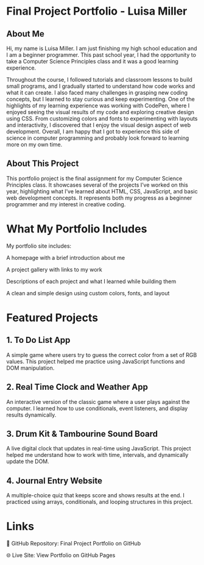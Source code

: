 # Final Project Portfolio - Luisa Miller

## About Me
Hi, my name is Luisa Miller. I am just finishing my high school education and I am a beginner programmer. 
This past school year, I had the opportunity to take a Computer Science Principles class and it was a good learning experience. 

Throughout the course, I followed tutorials and classroom lessons to build small programs, and I gradually started to understand how code works and what it can create. I also faced many challenges in grasping new coding concepts, but I learned to stay curious and keep experimenting. One of the highlights of my learning experience was working with CodePen, where I enjoyed seeing the visual results of my code and exploring creative design using CSS. From customizing colors and fonts to experimenting with layouts and interactivity, I discovered that I enjoy the visual design aspect of web development.  Overall, I am happy that I got to experience this side of science in computer programming and probably look forward to learning more on my own time.

## About This Project
This portfolio project is the final assignment for my Computer Science Principles class. It showcases several of the projects I’ve worked on this year, highlighting what I’ve learned about HTML, CSS, JavaScript, and basic web development concepts. It represents both my progress as a beginner programmer and my interest in creative coding.

# What My Portfolio Includes
My portfolio site includes:

A homepage with a brief introduction about me

A project gallery with links to my work

Descriptions of each project and what I learned while building them

A clean and simple design using custom colors, fonts, and layout

# Featured Projects
## 1. To Do List App
A simple game where users try to guess the correct color from a set of RGB values. This project helped me practice using JavaScript functions and DOM manipulation.

## 2. Real Time Clock and Weather App
An interactive version of the classic game where a user plays against the computer. I learned how to use conditionals, event listeners, and display results dynamically.

## 3. Drum Kit & Tambourine Sound Board
A live digital clock that updates in real-time using JavaScript. This project helped me understand how to work with time, intervals, and dynamically update the DOM.

## 4. Journal Entry Website
A multiple-choice quiz that keeps score and shows results at the end. I practiced using arrays, conditionals, and looping structures in this project.

# Links
🔗 GitHub Repository: Final Project Portfolio on GitHub

🌐 Live Site: View Portfolio on GitHub Pages

